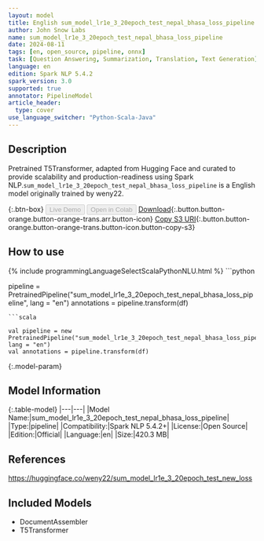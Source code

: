 ```yaml
---
layout: model
title: English sum_model_lr1e_3_20epoch_test_nepal_bhasa_loss_pipeline pipeline T5Transformer from weny22
author: John Snow Labs
name: sum_model_lr1e_3_20epoch_test_nepal_bhasa_loss_pipeline
date: 2024-08-11
tags: [en, open_source, pipeline, onnx]
task: [Question Answering, Summarization, Translation, Text Generation]
language: en
edition: Spark NLP 5.4.2
spark_version: 3.0
supported: true
annotator: PipelineModel
article_header:
  type: cover
use_language_switcher: "Python-Scala-Java"
---
```


## Description

Pretrained T5Transformer, adapted from Hugging Face and curated to provide scalability and production-readiness using Spark NLP.`sum_model_lr1e_3_20epoch_test_nepal_bhasa_loss_pipeline` is a English model originally trained by weny22.

{:.btn-box}
<button class="button button-orange" disabled>Live Demo</button>
<button class="button button-orange" disabled>Open in Colab</button>
[Download](https://s3.amazonaws.com/auxdata.johnsnowlabs.com/public/models/sum_model_lr1e_3_20epoch_test_nepal_bhasa_loss_pipeline_en_5.4.2_3.0_1723402025090.zip){:.button.button-orange.button-orange-trans.arr.button-icon}
[Copy S3 URI](s3://auxdata.johnsnowlabs.com/public/models/sum_model_lr1e_3_20epoch_test_nepal_bhasa_loss_pipeline_en_5.4.2_3.0_1723402025090.zip){:.button.button-orange.button-orange-trans.button-icon.button-copy-s3}

## How to use



<div class="tabs-box" markdown="1">
{% include programmingLanguageSelectScalaPythonNLU.html %}
```python

pipeline = PretrainedPipeline("sum_model_lr1e_3_20epoch_test_nepal_bhasa_loss_pipeline", lang = "en")
annotations =  pipeline.transform(df)   

```
```scala

val pipeline = new PretrainedPipeline("sum_model_lr1e_3_20epoch_test_nepal_bhasa_loss_pipeline", lang = "en")
val annotations = pipeline.transform(df)

```
</div>

{:.model-param}
## Model Information

{:.table-model}
|---|---|
|Model Name:|sum_model_lr1e_3_20epoch_test_nepal_bhasa_loss_pipeline|
|Type:|pipeline|
|Compatibility:|Spark NLP 5.4.2+|
|License:|Open Source|
|Edition:|Official|
|Language:|en|
|Size:|420.3 MB|

## References

https://huggingface.co/weny22/sum_model_lr1e_3_20epoch_test_new_loss

## Included Models

- DocumentAssembler
- T5Transformer